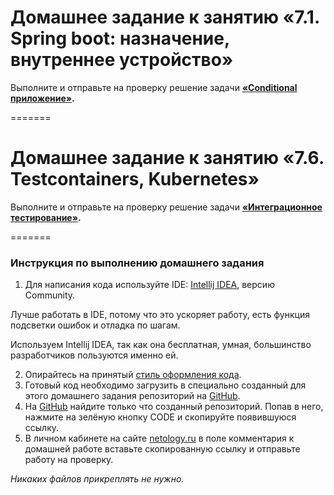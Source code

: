 # Домашнее задание к занятию «7.1. Spring boot: назначение, внутреннее устройство»

Выполните и отправьте на проверку решение задачи **[«Conditional приложение»](./src/tasks/task1_conditional_app/README.md).**

=======

# Домашнее задание к занятию «7.6. Testcontainers, Kubernetes»

Выполните и отправьте на проверку решение задачи **[«Интеграционное тестирование»](./src/tasks/task6_intagration_testing/README.md).**

=======

### Инструкция по выполнению домашнего задания

1. Для написания кода используйте IDE: [Intellij IDEA](https://www.jetbrains.com/idea/download/), версию Community.
 
 Лучше работать в IDE, потому что это ускоряет работу, есть функция подсветки ошибок и отладка по шагам.

 Используем Intellij IDEA, так как она бесплатная, умная, большинство разработчиков пользуются именно ей.
 
2. Опирайтесь на принятый [стиль оформления кода](https://github.com/netology-code/codestyle/blob/master/java/README.md).
3. Готовый код необходимо загрузить в специально созданный для этого домашнего задания репозиторий на [GitHub](https://github.com/).
4. На [GitHub](https://github.com/) найдите только что созданный репозиторий. Попав в него, нажмите на зелёную кнопку CODE и скопируйте появившуюся ссылку.
5. В личном кабинете на сайте [netology.ru](https://netology.ru/) в поле комментария к домашней работе вставьте скопированную ссылку и отправьте работу на проверку.

*Никаких файлов прикреплять не нужно.*
